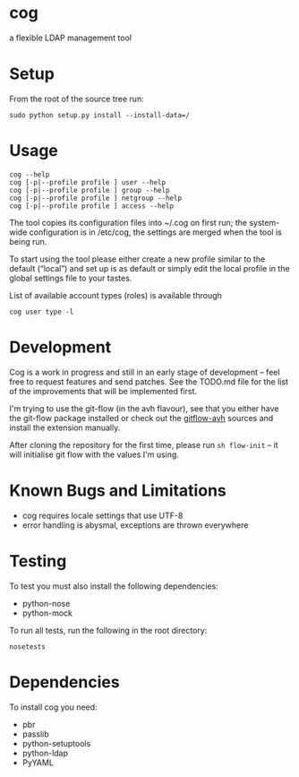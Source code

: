 cog
===

a flexible LDAP management tool

# Setup #

From the root of the source tree run:

    sudo python setup.py install --install-data=/

# Usage #

    cog --help
    cog [-p|--profile profile ] user --help
    cog [-p|--profile profile ] group --help
    cog [-p|--profile profile ] netgroup --help
    cog [-p|--profile profile ] access --help

The tool copies its configuration files into ~/.cog on first run; the
system-wide configuration is in /etc/cog, the settings are merged when
the tool is being run.

To start using the tool please either create a new profile similar to
the default (“local”) and set up is as default or simply edit the local
profile in the global settings file to your tastes.

List of available account types (roles) is available through

    cog user type -l

# Development #

Cog is a work in progress and still in an early stage of development
– feel free to request features and send patches. See the TODO.md file
for the list of the improvements that will be implemented first.

I'm trying to use the git-flow (in the avh flavour), see that you
either have the git-flow package installed or check out the
[gitflow-avh](https://github.com/petervanderdoes/gitflow) sources and
install the extension manually.

After cloning the repository for the first time, please run `sh flow-init`
– it will initialise git flow with the values I'm using.

# Known Bugs and Limitations #

* cog requires locale settings that use UTF-8
* error handling is abysmal, exceptions are thrown everywhere

# Testing #

To test you must also install the following dependencies:

* python-nose
* python-mock

To run all tests, run the following in the root directory:

    nosetests

# Dependencies #

To install cog you need:

* pbr
* passlib
* python-setuptools
* python-ldap
* PyYAML

